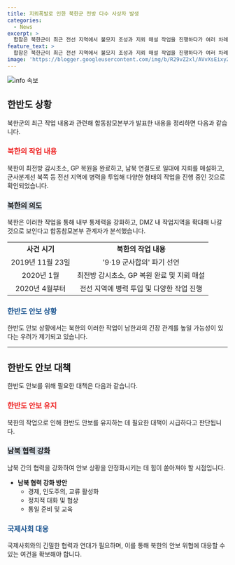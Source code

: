```yaml
---
title: 지뢰폭발로 인한 북한군 전방 다수 사상자 발생
categories:
  - News
excerpt: >
  합참은 북한군이 최근 전선 지역에서 불모지 조성과 지뢰 매설 작업을 진행하다가 여러 차례의 지뢰 폭발로 다수의 사상자가 발생했다고 밝혔습니다. 북한은 9·19 군사합의 파기 이후 여러 작업을 진행해왔으며, 합참은 북한군이 귀순을 차단하고 내부 통제력을 강화하기 위한 작업을 계획 중이라고 전했습니다. 앞으로 DMZ 내 작업지역을 확대해나갈 것으로 보인다고 합참 관계자는 밝혔습니다.
feature_text: >
  합참은 북한군이 최근 전선 지역에서 불모지 조성과 지뢰 매설 작업을 진행하다가 여러 차례의 지뢰 폭발로 다수의 사상자가 발생했다고 밝혔습니다. 북한은 9·19 군사합의 파기 이후 여러 작업을 진행해왔으며, 합참은 북한군이 귀순을 차단하고 내부 통제력을 강화하기 위한 작업을 계획 중이라고 전했습니다. 앞으로 DMZ 내 작업지역을 확대해나갈 것으로 보인다고 합참 관계자는 밝혔습니다.
image: 'https://blogger.googleusercontent.com/img/b/R29vZ2xl/AVvXsEixyZcFfHzMRdzZMjFBmAUKJYCLCGyLL1o632UiGVXcaFdKo_bkvkuCioo0uUKlGfBVcT3P84aROyZIXSBEx3Aw5nCQ3pTgDom1WDC4m8eifvWiAmWEEVb4x6G_l8C0QH225ldMjyaFvpxGEBGNO37VmDTDMHGhJPq73UglMfDca1-0aw/s1600/blogspot.png'
---
```


<p><img src="https://blogger.googleusercontent.com/img/b/R29vZ2xl/AVvXsEixyZcFfHzMRdzZMjFBmAUKJYCLCGyLL1o632UiGVXcaFdKo_bkvkuCioo0uUKlGfBVcT3P84aROyZIXSBEx3Aw5nCQ3pTgDom1WDC4m8eifvWiAmWEEVb4x6G_l8C0QH225ldMjyaFvpxGEBGNO37VmDTDMHGhJPq73UglMfDca1-0aw/s1600/blogspot.png" alt="info 속보" /></p>

<h2 data-ke-size="size26">한반도 상황</h2>

<p data-ke-size="size16">북한군의 최근 작업 내용과 관련해 합동참모본부가 발표한 내용을 정리하면 다음과 같습니다.</p>

<h3><b><span style="color: #ee2323;">북한의 작업 내용</span></b></h3>

<p data-ke-size="size16">북한이 최전방 감시초소, GP 복원을 완료하고, 남북 연결도로 일대에 지뢰를 매설하고, 군사분계선 북쪽 등 전선 지역에 병력을 투입해 다양한 형태의 작업을 진행 중인 것으로 확인되었습니다.</p>

<h3><b><span style="background-color: #21538527;">북한의 의도</span></b></h3>

<p data-ke-size="size16">북한은 이러한 작업을 통해 내부 통제력을 강화하고, DMZ 내 작업지역을 확대해 나갈 것으로 보인다고 합동참모본부 관계자가 분석했습니다.</p>

<table>
    <tr>
        <td style="text-align: center; height: 17px;"><b>사건 시기</b></td>
        <td style="text-align: center; height: 17px;"><b>북한의 작업 내용</b></td>
    </tr>
    <tr>
        <td style="text-align: center; height: 17px;">2019년 11월 23일</td>
        <td style="text-align: center; height: 17px;">'9·19 군사합의' 파기 선언</td>
    </tr>
    <tr>
        <td style="text-align: center; height: 17px;">2020년 1월</td>
        <td style="text-align: center; height: 17px;">최전방 감시초소, GP 복원 완료 및 지뢰 매설</td>
    </tr>
    <tr>
        <td style="text-align: center; height: 17px;">2020년 4월부터</td>
        <td style="text-align: center; height: 17px;">전선 지역에 병력 투입 및 다양한 작업 진행</td>
    </tr>
</table>

<h3><b><span style="color: #1a5490;">한반도 안보 상황</span></b></h3>

<p data-ke-size="size16">한반도 안보 상황에서는 북한의 이러한 작업이 남한과의 긴장 관계를 높일 가능성이 있다는 우려가 제기되고 있습니다.</p>

<hr>

<h2 data-ke-size="size26">한반도 안보 대책</h2>

<p data-ke-size="size16">한반도 안보를 위해 필요한 대책은 다음과 같습니다.</p>

<h3><b><span style="color: #ee2323;">한반도 안보 유지</span></b></h3>

<p data-ke-size="size16">북한의 작업으로 인해 한반도 안보를 유지하는 데 필요한 대책이 시급하다고 판단됩니다.</p>

<h3><b><span style="background-color: #21538527;">남북 협력 강화</span></b></h3>

<p data-ke-size="size16">남북 간의 협력을 강화하여 안보 상황을 안정화시키는 데 힘이 쏟아져야 할 시점입니다.</p>

<ul>
    <li><b>남북 협력 강화 방안</b>
        <ul>
            <li>경제, 인도주의, 교류 활성화</li>
            <li>정치적 대화 및 협상</li>
            <li>통일 준비 및 교육</li>
        </ul>
    </li>
</ul>

<h3><b><span style="color: #1a5490;">국제사회 대응</span></b></h3>

<p data-ke-size="size16">국제사회와의 긴밀한 협력과 연대가 필요하며, 이를 통해 북한의 안보 위협에 대응할 수 있는 여건을 확보해야 합니다.</p>

